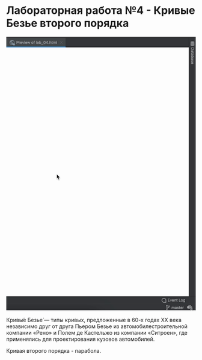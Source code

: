 # Лабораторная работа №4 - Кривые Безье второго порядка

![Демонстрация работы](https://github.com/Prosto-Fil/cu_lab_04/blob/main/cu_lab_04.gif)

Кривы́е Безье́ — типы кривых, предложенные в 60-х годах XX века независимо друг от друга Пьером Безье из автомобилестроительной компании «Рено» и Полем де Кастельжо из компании «Ситроен», где применялись для проектирования кузовов автомобилей.

Кривая второго порядка - парабола.
